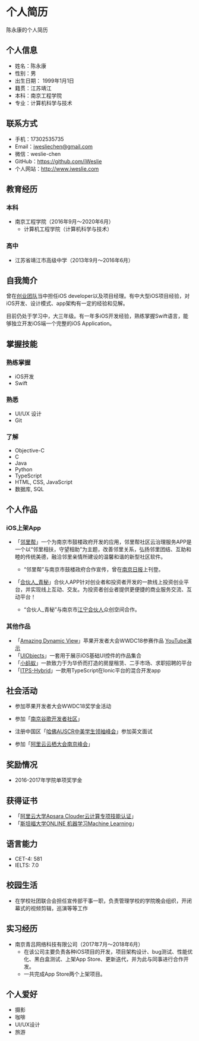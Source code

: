 # 个人简历

陈永康的个人简历

## 个人信息

- 姓名：陈永康
- 性别：男
- 出生日期： 1999年1月1日
- 籍贯：江苏靖江
- 本科：南京工程学院
- 专业：计算机科学与技术

## 联系方式

- 手机：17302535735
- Email：iwesliechen@gmail.com
- 微信：weslie-chen
- GitHub：https://github.com/iWeslie
- 个人网站：http://www.iweslie.com

## 教育经历

### 本科

- 南京工程学院（2016年9月～2020年6月）
  - 计算机工程学院（计算机科学与技术）

### 高中

- 江苏省靖江市高级中学（2013年9月～2016年6月）

## 自我简介

曾在[创业团队](http://cpc.people.com.cn/gqt/n/2014/0925/c362573-25733781.html)当中担任iOS developer以及项目经理。有中大型iOS项目经验，对iOS开发、设计模式、app架构有一定的经验和见解。

目前仍处于学习中，大三年级。有一年多iOS开发经验，熟练掌握Swift语言，能够独立开发iOS端一个完整的iOS Application。

## 掌握技能

### 熟练掌握

- iOS开发
- Swift

### 熟悉

- UI/UX 设计
- Git

### 了解

- Objective-C
- C
- Java
- Python
- TypeScript
- HTML, CSS, JavaScript
- 数据库, SQL

## 个人作品

### iOS上架App

- 「[邻里帮](https://itunes.apple.com/cn/app/邻里帮-社区云治理平台/id1316363309?l=en&mt=8)」一个为南京市鼓楼政府开发的应用，邻里帮社区云治理服务APP是一个以“邻里相扶，守望相助”为主题，改善邻里关系，弘扬邻里团结、互助和睦的传统美德，融洽邻里亲情所建设的温馨和谐的新型社区软件。
  - “邻里帮”与南京市鼓楼政府合作宣传，曾在[南京日报](http://njrb.njdaily.cn/njrb/html/2018-08/28/content_510739.htm?div=-1)上刊登。

- 「[合伙人_青秘](https://itunes.apple.com/cn/app/合伙人-青秘/id1360096509?l=en&mt=8)」合伙人APP针对创业者和投资者开发的一款线上投资创业平台，并实现线上互动、交友。为投资者创业者提供更便捷的商业服务交流、互动平台！
  - “合伙人_青秘”与南京市[江宁合伙人](http://www.jnhhr.org)众创空间合作。

### 其他作品

- 「[Amazing Dynamic View](https://github.com/iWeslie/WWDC18)」苹果开发者大会WWDC18参赛作品 [YouTube演示](https://youtu.be/nokdtApjAsg)
- 「[UIObjects](https://github.com/iWeslie/UIObject)」一套用于展示iOS基础UI控件的作品集合
- 「[小蚂蚁](https://github.com/iWeslie/Ant)」一款致力于为华侨而打造的房屋租赁、二手市场、求职招聘的平台
- 「[ITPS-Hybrid](https://github.com/iWeslie/ITPS-Hybrid)」一款用TypeScript在Ionic平台的混合开发app

## 社会活动

- 参加苹果开发者大会WWDC18奖学金活动
- 参加「[南京谷歌开发者社区](https://chinagdg.org/p/gdg-nanjing/)」
- 注册中国区「[哈佛AUSCR中美学生领袖峰会](http://www.hsylc.org)」参加英文面试

- 参加「[阿里云云栖大会南京峰会](https://yunqi.youku.com/2018/nanjing/index)」

## 奖励情况

- 2016-2017年学院单项奖学金

## 获得证书

- 「[阿里云大学Apsara Clouder云计算专项技能认证](http://iweslie.com/ali_cloud_certificate.jpg)」
- 「[斯坦福大学ONLINE 机器学习Machine Learning](http://iweslie.com/ML%20certification.pdf)」

## 语言能力

- CET-4: 581
- IELTS: 7.0

## 校园生活

- 在学校社团联合会担任宣传部干事一职，负责管理学校的学院晚会组织，开闭幕式的视频剪辑，巡演等等工作

## 实习经历

- 南京青吕网络科技有限公司（2017年7月～2018年6月）
  - 在该公司主要负责各种iOS项目的开发，项目架构设计、bug测试、性能优化、黑白盒测试、上架App Store、更新迭代，并为此与同事进行合作开发。
  - 一共完成App Store两个上架项目。

## 个人爱好

- 摄影
- 咖啡
- UI/UX设计
- 旅游